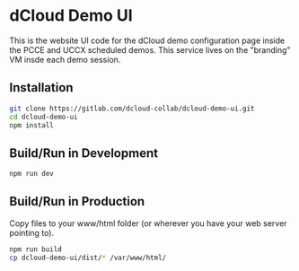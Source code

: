 # dCloud Demo UI
This is the website UI code for the dCloud demo configuration page inside the
PCCE and UCCX scheduled demos. This service lives on the "branding" VM insde
each demo session.

## Installation
```sh
git clone https://gitlab.com/dcloud-collab/dcloud-demo-ui.git
cd dcloud-demo-ui
npm install
```

## Build/Run in Development
```sh
npm run dev
```

## Build/Run in Production
Copy files to your www/html folder (or wherever you have your web server pointing to).
```sh
npm run build
cp dcloud-demo-ui/dist/* /var/www/html/
```
